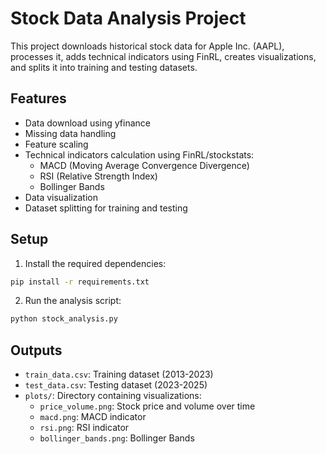 # Stock Data Analysis Project

This project downloads historical stock data for Apple Inc. (AAPL), processes it, adds technical indicators using FinRL, creates visualizations, and splits it into training and testing datasets.

## Features

- Data download using yfinance
- Missing data handling
- Feature scaling
- Technical indicators calculation using FinRL/stockstats:
  - MACD (Moving Average Convergence Divergence)
  - RSI (Relative Strength Index)
  - Bollinger Bands
- Data visualization
- Dataset splitting for training and testing

## Setup

1. Install the required dependencies:

```bash
pip install -r requirements.txt
```

2. Run the analysis script:

```bash
python stock_analysis.py
```

## Outputs

- `train_data.csv`: Training dataset (2013-2023)
- `test_data.csv`: Testing dataset (2023-2025)
- `plots/`: Directory containing visualizations:
  - `price_volume.png`: Stock price and volume over time
  - `macd.png`: MACD indicator
  - `rsi.png`: RSI indicator
  - `bollinger_bands.png`: Bollinger Bands